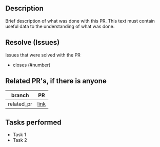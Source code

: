 ## Description 

Brief description of what was done with this PR. This text must contain useful data to the understanding of what was done.


## Resolve (Issues)

Issues that were solved with the PR
* closes (#number)


## Related PR's, if there is anyone

branch | PR
------ | ------
related_pr | [link]()


## Tasks performed
* Task 1
* Task 2
 